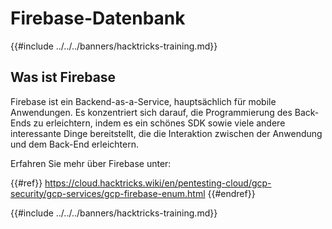 # Firebase-Datenbank

{{#include ../../../banners/hacktricks-training.md}}

## Was ist Firebase

Firebase ist ein Backend-as-a-Service, hauptsächlich für mobile Anwendungen. Es konzentriert sich darauf, die Programmierung des Back-Ends zu erleichtern, indem es ein schönes SDK sowie viele andere interessante Dinge bereitstellt, die die Interaktion zwischen der Anwendung und dem Back-End erleichtern.

Erfahren Sie mehr über Firebase unter:

{{#ref}}
https://cloud.hacktricks.wiki/en/pentesting-cloud/gcp-security/gcp-services/gcp-firebase-enum.html
{{#endref}}

{{#include ../../../banners/hacktricks-training.md}}
